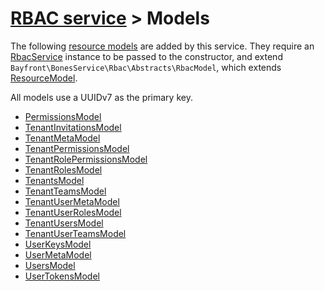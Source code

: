 # [RBAC service](../README.md) > Models

The following [resource models](https://github.com/bayfrontmedia/bones-service-orm/blob/master/docs/models/resourcemodel.md) are added by this service.
They require an [RbacService](../rbacservice.md) instance to be passed to the constructor, and extend `Bayfront\BonesService\Rbac\Abstracts\RbacModel`, 
which extends [ResourceModel](https://github.com/bayfrontmedia/bones-service-orm/blob/master/docs/models/resourcemodel.md).

All models use a UUIDv7 as the primary key.

- [PermissionsModel](permissions.md)
- [TenantInvitationsModel](tenantinvitations.md)
- [TenantMetaModel](tenantmeta.md)
- [TenantPermissionsModel](tenantpermissions.md)
- [TenantRolePermissionsModel](tenantrolepermissions.md)
- [TenantRolesModel](tenantroles.md)
- [TenantsModel](tenants.md)
- [TenantTeamsModel](tenantteams.md)
- [TenantUserMetaModel](tenantusermeta.md)
- [TenantUserRolesModel](tenantuserroles.md)
- [TenantUsersModel](tenantusers.md)
- [TenantUserTeamsModel](tenantuserteams.md)
- [UserKeysModel](userkeys.md)
- [UserMetaModel](usermeta.md)
- [UsersModel](users.md)
- [UserTokensModel](usertokens.md)